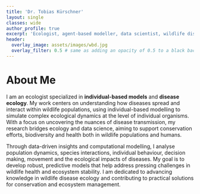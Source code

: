 ```yaml
---
title: 'Dr. Tobias Kürschner'
layout: single
classes: wide
author_profile: true
excerpt: 'Ecologist, agent-based modeller, data scientist, wildlife disease researcher'
header:
  overlay_image: assets/images/wbd.jpg
  overlay_filter: 0.5 # same as adding an opacity of 0.5 to a black background
---
```



# About Me

I am an ecologist specialized in **individual-based models** and **disease ecology**. My work centers on understanding how diseases spread and interact within wildlife populations, using individual-based modelling to simulate complex ecological dynamics at the level of individual organisms. With a focus on uncovering the nuances of disease transmission, my research bridges ecology and data science, aiming to support conservation efforts, biodiversity and health both in wildlife populations and humans.

Through data-driven insights and computational modelling, I analyse population dynamics, species interactions, individual behaviour, decision making, movement and the ecological impacts of diseases. My goal is to develop robust, predictive models that help address pressing challenges in wildlife health and ecosystem stability. I am dedicated to advancing knowledge in wildlife disease ecology and contributing to practical solutions for conservation and ecosystem management.

